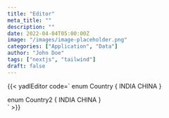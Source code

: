 ```yaml
---
title: "Editor"
meta_title: ""
description: ""
date: 2022-04-04T05:00:00Z
image: "/images/image-placeholder.png"
categories: ["Application", "Data"]
author: "John Doe"
tags: ["nextjs", "tailwind"]
draft: false
---
```


{{< yadlEditor code=`
enum Country {
  INDIA
  CHINA
}

enum Country2 {
  INDIA
  CHINA
}  
    ` >}}